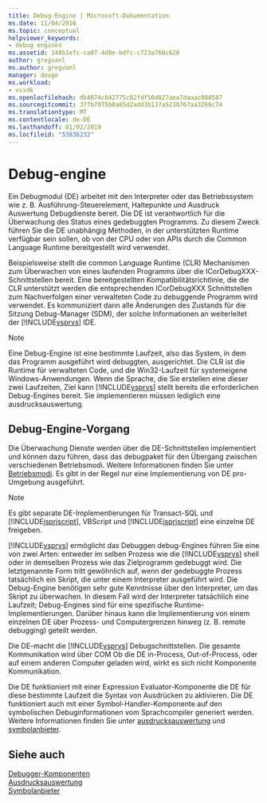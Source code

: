```yaml
---
title: Debug-Engine | Microsoft-Dokumentation
ms.date: 11/04/2016
ms.topic: conceptual
helpviewer_keywords:
- debug engines
ms.assetid: 148b1efc-ca07-4d8e-bdfc-c723a760c620
author: gregvanl
ms.author: gregvanl
manager: douge
ms.workload:
- vssdk
ms.openlocfilehash: db4874c842775c02fdf50d827aea7daaac008587
ms.sourcegitcommit: 37fb7075b0a65d2add3b137a5230767aa3266c74
ms.translationtype: MT
ms.contentlocale: de-DE
ms.lasthandoff: 01/02/2019
ms.locfileid: "53836232"
---
```

# <a name="debug-engine"></a>Debug-engine
Ein Debugmodul (DE) arbeitet mit den Interpreter oder das Betriebssystem wie z. B. Ausführung-Steuerelement, Haltepunkte und Ausdruck Auswertung Debugdienste bereit. Die DE ist verantwortlich für die Überwachung des Status eines gedebuggten Programms. Zu diesem Zweck führen Sie die DE unabhängig Methoden, in der unterstützten Runtime verfügbar sein sollen, ob von der CPU oder von APIs durch die Common Language Runtime bereitgestellt wird verwendet.  
  
 Beispielsweise stellt die common Language Runtime (CLR) Mechanismen zum Überwachen von eines laufenden Programms über die ICorDebugXXX-Schnittstellen bereit. Eine bereitgestellten Kompatibilitätsrichtlinie, die die CLR unterstützt werden die entsprechenden ICorDebugXXX Schnittstellen zum Nachverfolgen einer verwalteten Code zu debuggende Programm wird verwendet. Es kommuniziert dann alle Änderungen des Zustands für die Sitzung Debug-Manager (SDM), der solche Informationen an weiterleitet der [!INCLUDE[vsprvs](../../code-quality/includes/vsprvs_md.md)] IDE.  
  
> [!NOTE]
>  Eine Debug-Engine ist eine bestimmte Laufzeit, also das System, in dem das Programm ausgeführt wird debuggten, ausgerichtet. Die CLR ist die Runtime für verwalteten Code, und die Win32-Laufzeit für systemeigene Windows-Anwendungen. Wenn die Sprache, die Sie erstellen eine dieser zwei Laufzeiten, Ziel kann [!INCLUDE[vsprvs](../../code-quality/includes/vsprvs_md.md)] stellt bereits die erforderlichen Debug-Engines bereit. Sie implementieren müssen lediglich eine ausdrucksauswertung.  
  
## <a name="debug-engine-operation"></a>Debug-Engine-Vorgang  
 Die Überwachung Dienste werden über die DE-Schnittstellen implementiert und können dazu führen, dass das debugpaket für den Übergang zwischen verschiedenen Betriebsmodi. Weitere Informationen finden Sie unter [Betriebsmodi](../../extensibility/debugger/operational-modes.md). Es gibt in der Regel nur eine Implementierung von DE pro-Umgebung ausgeführt.  
  
> [!NOTE]
>  Es gibt separate DE-Implementierungen für Transact-SQL und [!INCLUDE[jsprjscript](../../debugger/debug-interface-access/includes/jsprjscript_md.md)], VBScript und [!INCLUDE[jsprjscript](../../debugger/debug-interface-access/includes/jsprjscript_md.md)] eine einzelne DE freigeben.  
  
 [!INCLUDE[vsprvs](../../code-quality/includes/vsprvs_md.md)] ermöglicht das Debuggen debug-Engines führen Sie eine von zwei Arten: entweder im selben Prozess wie die [!INCLUDE[vsprvs](../../code-quality/includes/vsprvs_md.md)] shell oder in demselben Prozess wie das Zielprogramm gedebuggt wird. Die letztgenannte Form tritt gewöhnlich auf, wenn der gedebuggte Prozess tatsächlich ein Skript, die unter einem Interpreter ausgeführt wird. Die Debug-Engine benötigen sehr gute Kenntnisse über den Interpreter, um das Skript zu überwachen. In diesem Fall wird der Interpreter tatsächlich eine Laufzeit; Debug-Engines sind für eine spezifische Runtime-Implementierungen. Darüber hinaus kann die Implementierung von einem einzelnen DE über Prozess- und Computergrenzen hinweg (z. B. remote debugging) geteilt werden.  
  
 Die DE-macht die [!INCLUDE[vsprvs](../../code-quality/includes/vsprvs_md.md)] Debugschnittstellen. Die gesamte Kommunikation wird über COM Ob die DE in-Process, Out-of-Process, oder auf einem anderen Computer geladen wird, wirkt es sich nicht Komponente Kommunikation.  
  
 Die DE funktioniert mit einer Expression Evaluator-Komponente die DE für diese bestimmte Laufzeit die Syntax von Ausdrücken zu aktivieren. Die DE funktioniert auch mit einer Symbol-Handler-Komponente auf den symbolischen Debuginformationen vom Sprachcompiler generiert werden. Weitere Informationen finden Sie unter [ausdrucksauswertung](../../extensibility/debugger/expression-evaluator.md) und [symbolanbieter](../../extensibility/debugger/symbol-provider.md).  
  
## <a name="see-also"></a>Siehe auch  
 [Debugger-Komponenten](../../extensibility/debugger/debugger-components.md)   
 [Ausdrucksauswertung](../../extensibility/debugger/expression-evaluator.md)   
 [Symbolanbieter](../../extensibility/debugger/symbol-provider.md)